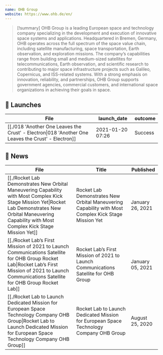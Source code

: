 ```yaml
---
name: OHB Group
website: https://www.ohb.de/en/
---
```


>[!summary]
OHB Group is a leading European space and technology company specializing in the development and execution of innovative space systems and applications. Headquartered in Bremen, Germany, OHB operates across the full spectrum of the space value chain, including satellite manufacturing, space transportation, Earth observation, and exploration missions. The company’s capabilities range from building small and medium-sized satellites for telecommunications, Earth observation, and scientific research to contributing to major space infrastructure projects such as Galileo, Copernicus, and ISS-related systems. With a strong emphasis on innovation, reliability, and partnerships, OHB Group supports government agencies, commercial customers, and international space organizations in achieving their goals in space.


## 🚀 Launches

| File                                                                                                                | launch_date      | outcome |
| ------------------------------------------------------------------------------------------------------------------- | ---------------- | ------- |
| [[./018 'Another One Leaves the Crust' - Electron\|018 'Another One Leaves the Crust' - Electron]] | 2021-01-20 07:26 | Success |

## 📰 News
| File                                                                                                                                                                                                                 | Title                                                                                                | Published        |
| -------------------------------------------------------------------------------------------------------------------------------------------------------------------------------------------------------------------- | ---------------------------------------------------------------------------------------------------- | ---------------- |
| [[./Rocket Lab Demonstrates New Orbital Maneuvering Capability with Most Complex Kick Stage Mission Yet\|Rocket Lab Demonstrates New Orbital Maneuvering Capability with Most Complex Kick Stage Mission Yet]] | Rocket Lab Demonstrates New Orbital Maneuvering Capability with Most Complex Kick Stage Mission Yet  | January 26, 2021 |
| [[./Rocket Lab’s First Mission of 2021 to Launch Communications Satellite for OHB Group  Rocket Lab\|Rocket Lab’s First Mission of 2021 to Launch Communications Satellite for OHB Group  Rocket Lab]]         | Rocket Lab’s First Mission of 2021 to Launch Communications Satellite for OHB Group                  | January 05, 2021 |
| [[./Rocket Lab to Launch Dedicated Mission for European Space Technology Company OHB Group\|Rocket Lab to Launch Dedicated Mission for European Space Technology Company OHB Group]]                           | Rocket Lab to Launch Dedicated Mission for European Space Technology Company OHB Group               | August 25, 2020  |

